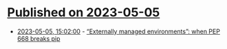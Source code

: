 # [Published on 2023-05-05](index.md)

* [2023-05-05, 15:02:00](https://lobste.rs/s/abcs6x/externally_managed_environments_when) - [“Externally managed environments”: when PEP 668 breaks pip](https://pythonspeed.com/articles/externally-managed-environment-pep-668/)
